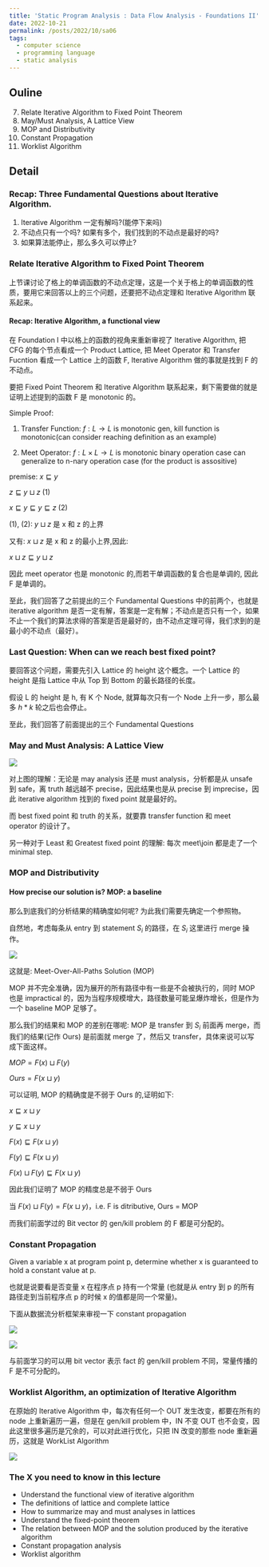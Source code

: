 ```yaml
---
title: 'Static Program Analysis : Data Flow Analysis - Foundations II'
date: 2022-10-21
permalink: /posts/2022/10/sa06
tags:
  - computer science
  - programming language
  - static analysis
---
```

## Ouline
7. Relate Iterative Algorithm to Fixed Point Theorem
8. May/Must Analysis, A Lattice View
9. MOP and Distributivity
10. Constant Propagation
11. Worklist Algorithm

## Detail
### Recap: Three Fundamental Questions about Iterative Algorithm.
1. Iterative Algorithm 一定有解吗?(能停下来吗)
2. 不动点只有一个吗? 如果有多个，我们找到的不动点是最好的吗?
3. 如果算法能停止，那么多久可以停止?

### Relate Iterative Algorithm to Fixed Point Theorem
上节课讨论了格上的单调函数的不动点定理，这是一个关于格上的单调函数的性质，要用它来回答以上的三个问题，还要把不动点定理和 Iterative Algorithm 联系起来。

#### Recap: Iterative Algorithm, a functional view
在 Foundation I 中以格上的函数的视角来重新审视了 Iterative Algorithm, 把 CFG 的每个节点看成一个 Product Lattice, 把 Meet Operator 和 Transfer Fucntion 看成一个 Lattice 上的函数 F, Iterative Algorithm 做的事就是找到 F 的不动点。

要把 Fixed Point Theorem 和 Iterative Algorithm 联系起来，剩下需要做的就是证明上述提到的函数 F 是 monotonic 的。

Simple Proof:
1. Transfer Function: $f: L\to L$ is monotonic
gen, kill function is monotonic(can consider reaching definition as an example)

2. Meet Operator: $f: L\times L \to L$ is monotonic
binary operation case can generalize to n-nary operation case (for the product is assositive)

premise: $x\sqsubseteq y$

$z\sqsubseteq y\sqcup z$ (1)

$x \sqsubseteq y \sqsubseteq y\sqsubseteq z$ (2)

(1), (2): $y\sqcup z$ 是 x 和 z 的上界

又有: $x\sqcup z$ 是 x 和 z 的最小上界,因此:

$x\sqcup z \sqsubseteq y\sqcup z$

因此 meet operator 也是 monotonic 的,而若干单调函数的复合也是单调的, 因此 F 是单调的。

至此，我们回答了之前提出的三个 Fundamental Questions 中的前两个，也就是 iterative algorithm 是否一定有解，答案是一定有解；不动点是否只有一个，如果不止一个我们的算法求得的答案是否是最好的，由不动点定理可得，我们求到的是最小的不动点（最好）。

### Last Question: When can we reach best fixed point?

要回答这个问题，需要先引入 Lattice 的 height 这个概念。一个 Lattice 的 height 是指 Lattice 中从 Top 到 Bottom 的最长路径的长度。

假设 L 的 height 是 h, 有 K 个 Node, 就算每次只有一个 Node 上升一步，那么最多 $h * k$ 轮之后也会停止。

至此，我们回答了前面提出的三个 Fundamental Questions

### May and Must Analysis: A Lattice View

![](https://github.com/SUNLIFAN/images/blob/main/post/sa061.png?raw=true)

对上图的理解：无论是 may analysis 还是 must analysis，分析都是从 unsafe 到 safe，离 truth 越远越不 precise，因此结果也是从 precise 到 imprecise，因此 iterative algorithm 找到的 fixed point 就是最好的。

而 best fixed point 和 truth 的关系，就要靠 transfer function 和 meet operator 的设计了。

另一种对于 Least 和 Greatest fixed point 的理解: 每次 meet\join 都是走了一个 minimal step.

### MOP and Distributivity

#### How precise our solution is? MOP: a baseline

那么到底我们的分析结果的精确度如何呢? 为此我们需要先确定一个参照物。

自然地，考虑每条从 entry 到 statement $S_i$ 的路径，在 $S_i$ 这里进行 merge 操作。

![](https://github.com/SUNLIFAN/images/blob/main/post/sa062.png?raw=true)

这就是: Meet-Over-All-Paths Solution (MOP)

MOP 并不完全准确，因为展开的所有路径中有一些是不会被执行的，同时 MOP 也是 impractical 的，因为当程序规模增大，路径数量可能呈爆炸增长，但是作为一个 baseline MOP 足够了。

那么我们的结果和 MOP 的差别在哪呢: MOP 是 transfer 到 $S_i$ 前面再 merge，而我们的结果(记作 Ours) 是前面就 merge 了，然后又 transfer，具体来说可以写成下面这样。

$MOP = F(x) \sqcup F(y)$

$Ours = F(x\sqcup y)$

可以证明, MOP 的精确度是不弱于 Ours 的,证明如下:

$x \sqsubseteq x\sqcup y$

$y \sqsubseteq x\sqcup y$

$F(x) \sqsubseteq F(x\sqcup y)$

$F(y) \sqsubseteq F(x\sqcup y)$

$F(x) \sqcup F(y) \sqsubseteq F(x\sqcup y)$

因此我们证明了 MOP 的精度总是不弱于 Ours

当 $F(x) \sqcup F(y) = F(x\sqcup y)$，i.e. F is ditributive, Ours = MOP

而我们前面学过的 Bit vector 的 gen/kill problem 的 F 都是可分配的。

### Constant Propagation

Given a variable x at program point p, determine whether x is guaranteed to hold a constant value at p.

也就是说要看是否变量 x 在程序点 p 持有一个常量 (也就是从 entry 到 p 的所有路径走到当前程序点 p 的时候 x 的值都是同一个常量)。

下面从数据流分析框架来审视一下 constant propagation 

![](https://github.com/SUNLIFAN/images/blob/main/post/sa063.png?raw=true)

![](https://github.com/SUNLIFAN/images/blob/main/post/sa064.png?raw=true)

与前面学习的可以用 bit vector 表示 fact 的 gen/kill problem 不同，常量传播的 F 是不可分配的。

### Worklist Algorithm, an optimization of Iterative Algorithm

在原始的 Iterative Algorithm 中，每次有任何一个 OUT 发生改变，都要在所有的 node 上重新遍历一遍，但是在 gen/kill problem 中，IN 不变 OUT 也不会变，因此这里很多遍历是冗余的，可以对此进行优化，只把 IN 改变的那些 node 重新遍历，这就是 WorkList Algorithm

![](https://github.com/SUNLIFAN/images/blob/main/post/sa065.png?raw=true)

### The X you need to know in this lecture

- Understand the functional view of iterative algorithm
- The definitions of lattice and complete lattice
- How to summarize may and must analyses in lattices
- Understand the fixed-point theorem
- The relation between MOP and the solution produced by the iterative algorithm
- Constant propagation analysis
- Worklist algorithm
